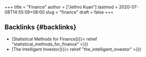 +++
title = "Finance"
author = ["Jethro Kuan"]
lastmod = 2020-07-08T14:55:59+08:00
slug = "finance"
draft = false
+++

## Backlinks {#backlinks}

- [Statistical Methods for Finance]({{< relref "statistical_methods_for_finance" >}})
- [The Intelligent Investor]({{< relref "the_intelligent_investor" >}})
